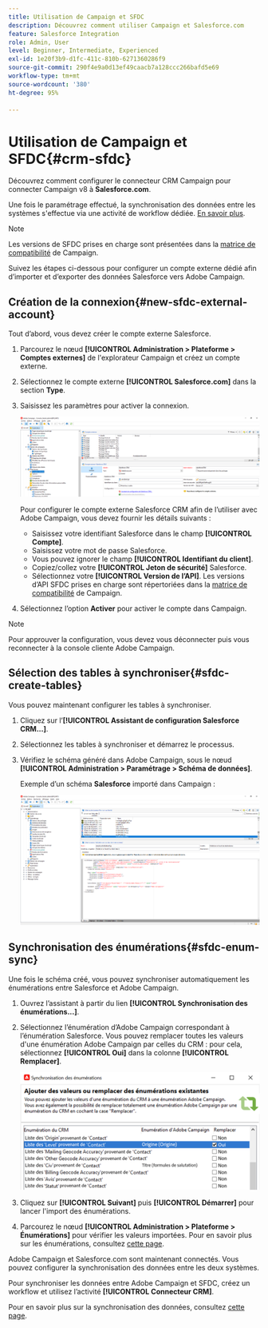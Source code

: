 ```yaml
---
title: Utilisation de Campaign et SFDC
description: Découvrez comment utiliser Campaign et Salesforce.com
feature: Salesforce Integration
role: Admin, User
level: Beginner, Intermediate, Experienced
exl-id: 1e20f3b9-d1fc-411c-810b-6271360286f9
source-git-commit: 290f4e9a0d13ef49caacb7a128ccc266bafd5e69
workflow-type: tm+mt
source-wordcount: '380'
ht-degree: 95%

---
```


# Utilisation de Campaign et SFDC{#crm-sfdc}

Découvrez comment configurer le connecteur CRM Campaign pour connecter Campaign v8 à **Salesforce.com**.

Une fois le paramétrage effectué, la synchronisation des données entre les systèmes s&#39;effectue via une activité de workflow dédiée. [En savoir plus](crm-data-sync.md).

>[!NOTE]
>
>Les versions de SFDC prises en charge sont présentées dans la [matrice de compatibilité](../start/compatibility-matrix.md) de Campaign.

Suivez les étapes ci-dessous pour configurer un compte externe dédié afin d’importer et d’exporter des données Salesforce vers Adobe Campaign.

## Création de la connexion{#new-sfdc-external-account}

Tout d’abord, vous devez créer le compte externe Salesforce.

1. Parcourez le nœud **[!UICONTROL Administration > Plateforme > Comptes externes]** de l&#39;explorateur Campaign et créez un compte externe.
1. Sélectionnez le compte externe **[!UICONTROL Salesforce.com]** dans la section **Type**.
1. Saisissez les paramètres pour activer la connexion.

   ![](assets/sfdc-external-account.png)

   Pour configurer le compte externe Salesforce CRM afin de l’utiliser avec Adobe Campaign, vous devez fournir les détails suivants :

   * Saisissez votre identifiant Salesforce dans le champ **[!UICONTROL Compte]**.
   * Saisissez votre mot de passe Salesforce.
   * Vous pouvez ignorer le champ **[!UICONTROL Identifiant du client]**.
   * Copiez/collez votre **[!UICONTROL Jeton de sécurité]** Salesforce.
   * Sélectionnez votre **[!UICONTROL Version de l’API]**. Les versions d’API SFDC prises en charge sont répertoriées dans la [matrice de compatibilité](../start/compatibility-matrix.md) de Campaign.

1. Sélectionnez l’option **Activer** pour activer le compte dans Campaign.

>[!NOTE]
>
>Pour approuver la configuration, vous devez vous déconnecter puis vous reconnecter à la console cliente Adobe Campaign.

## Sélection des tables à synchroniser{#sfdc-create-tables}

Vous pouvez maintenant configurer les tables à synchroniser.

1. Cliquez sur l’**[!UICONTROL Assistant de configuration Salesforce CRM...]**.
1. Sélectionnez les tables à synchroniser et démarrez le processus.
1. Vérifiez le schéma généré dans Adobe Campaign, sous le nœud **[!UICONTROL Administration > Paramétrage > Schéma de données]**.

   Exemple d’un schéma **Salesforce** importé dans Campaign :

   ![](assets/sfdc-schemas.png)

## Synchronisation des énumérations{#sfdc-enum-sync}

Une fois le schéma créé, vous pouvez synchroniser automatiquement les énumérations entre Salesforce et Adobe Campaign.

1. Ouvrez l’assistant à partir du lien **[!UICONTROL Synchronisation des énumérations...]**.
1. Sélectionnez l’énumération d’Adobe Campaign correspondant à l’énumération Salesforce.
Vous pouvez remplacer toutes les valeurs d&#39;une énumération Adobe Campaign par celles du CRM : pour cela, sélectionnez **[!UICONTROL Oui]** dans la colonne **[!UICONTROL Remplacer]**.

   ![](assets/sfdc-enum.png)

1. Cliquez sur **[!UICONTROL Suivant]** puis **[!UICONTROL Démarrer]** pour lancer l&#39;import des énumérations.

1. Parcourez le nœud **[!UICONTROL Administration > Plateforme > Énumérations]** pour vérifier les valeurs importées. Pour en savoir plus sur les énumérations, consultez [cette page](../config/ui-settings.md#enumerations).

Adobe Campaign et Salesforce.com sont maintenant connectés. Vous pouvez configurer la synchronisation des données entre les deux systèmes.

Pour synchroniser les données entre Adobe Campaign et SFDC, créez un workflow et utilisez l’activité **[!UICONTROL Connecteur CRM]**.

Pour en savoir plus sur la synchronisation des données, consultez [cette page](crm-data-sync.md).
